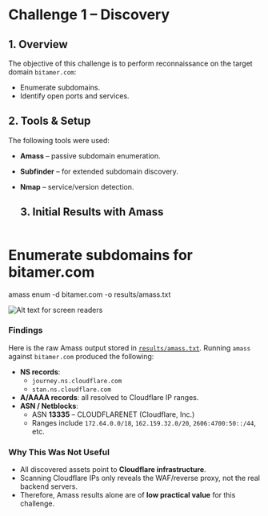 # Challenge 1 – Discovery

## 1. Overview
The objective of this challenge is to perform reconnaissance on the target domain `bitamer.com`:
- Enumerate subdomains.
- Identify open ports and services.

## 2. Tools & Setup
The following tools were used:
- **Amass** – passive subdomain enumeration.  
- **Subfinder** – for extended subdomain discovery.
- **Nmap** – service/version detection.

  ## 3. Initial Results with Amass
  ```bash
# Enumerate subdomains for bitamer.com
amass enum -d bitamer.com -o results/amass.txt

![Alt text for screen readers](https://github.com/AbdallahRSS/Bitamer_Challeng/blob/8ada053477d1d9a3978c5066643ddfb3d433b529/challenge-1-discovery/screenshots/Screenshot%202025-08-22%20075556.png)


  ### Findings
  Here is the raw Amass output stored in [`results/amass.txt`](scanefiles/amass.txt).
Running `amass` against `bitamer.com` produced the following:
- **NS records**:  
  - `journey.ns.cloudflare.com`  
  - `stan.ns.cloudflare.com`
- **A/AAAA records**: all resolved to Cloudflare IP ranges.  
- **ASN / Netblocks**:  
  - ASN **13335** – CLOUDFLARENET (Cloudflare, Inc.)  
  - Ranges include `172.64.0.0/18`, `162.159.32.0/20`, `2606:4700:50::/44`, etc.

### Why This Was Not Useful
- All discovered assets point to **Cloudflare infrastructure**.  
- Scanning Cloudflare IPs only reveals the WAF/reverse proxy, not the real backend servers.  
- Therefore, Amass results alone are of **low practical value** for this challenge.


